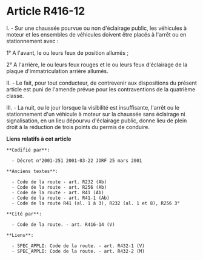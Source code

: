 # Article R416-12

I. - Sur une chaussée pourvue ou non d'éclairage public, les véhicules à moteur et les ensembles de véhicules doivent être
placés à l'arrêt ou en stationnement avec :

1° A l'avant, le ou leurs feux de position allumés ;

2° A l'arrière, le ou leurs feux rouges et le ou leurs feux d'éclairage de la plaque d'immatriculation arrière allumés.

II. - Le fait, pour tout conducteur, de contrevenir aux dispositions du présent article est puni de l'amende prévue pour les
contraventions de la quatrième classe.

III. - La nuit, ou le jour lorsque la visibilité est insuffisante, l'arrêt ou le stationnement d'un véhicule à moteur sur la
chaussée sans éclairage ni signalisation, en un lieu dépourvu d'éclairage public, donne lieu de plein droit à la réduction de
trois points du permis de conduire.

**Liens relatifs à cet article**

	**Codifié par**:

	  - Décret n°2001-251 2001-03-22 JORF 25 mars 2001

	**Anciens textes**:

	  - Code de la route - art. R232 (Ab)
	  - Code de la route - art. R256 (Ab)
	  - Code de la route - art. R41 (Ab)
	  - Code de la route - art. R41-1 (Ab)
	  - Code de la route R41 (al. 1 à 3), R232 (al. 1 et 8), R256 3°

	**Cité par**:

	  - Code de la route. - art. R416-14 (V)

	**Liens**:

	  - SPEC_APPLI: Code de la route. - art. R432-1 (V)
	  - SPEC_APPLI: Code de la route. - art. R432-2 (M)
